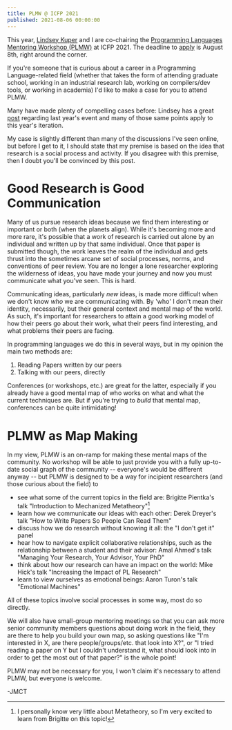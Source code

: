 ```yaml
---
title: PLMW @ ICFP 2021
published: 2021-08-06 00:00:00
---
```


This year, [Lindsey Kuper](https://users.soe.ucsc.edu/~lkuper/) and I are
co-chairing the [Programming Languages Mentoring Workshop
(PLMW)](https://www.sigplan.org/Conferences/PLMW/) at ICFP 2021. The deadline to
[apply](https://icfp21.sigplan.org/home/plmw-icfp-2021#Apply-Now) is August 8th,
right around the corner.

If you're someone that is curious about a career in a Programming
Language-related field (whether that takes the form of attending graduate
school, working in an industrial research lab, working on compilers/dev tools,
or working in academia) I'd like to make a case for you to attend PLMW. 

Many have made plenty of compelling cases before: Lindsey has a great
[post](http://composition.al/blog/2020/07/20/yet-another-post-telling-you-to-apply-to-plmw/)
regarding last year's event and many of those same points apply to this year's
iteration.

My case is slightly different than many of the discussions I've seen online, but
before I get to it, I should state that my premise is based on the idea that
research is a social process and activity. If you disagree with this premise,
then I doubt you'll be convinced by this post.

Good Research is Good Communication
=========

Many of us pursue research ideas because we find them interesting or important
or both (when the planets align). While it's becoming more and more rare, it's
possible that a work of research is carried out alone by an individual and
written up by that same individual. Once that paper is submitted though, the
work leaves the realm of the individual and gets thrust into the sometimes
arcane set of social processes, norms, and conventions of peer review.  You are
no longer a lone researcher exploring the wilderness of ideas, you have made
your journey and now you must communicate what you've seen. This is hard.

Communicating ideas, particularly _new_ ideas, is made more difficult when we
don't know _who_ we are communicating with. By 'who' I don't mean their
identity, necessarily, but their general context and mental map of the world.
As such, it's important for researchers to attain a good working model of
how their peers go about their work, what their peers find interesting, and
what problems their peers are facing.

In programming languages we do this in several ways, but in my opinion the main
two methods are:

1. Reading Papers written by our peers
2. Talking with our peers, directly

Conferences (or workshops, etc.) are great for the latter, especially if you
already have a good mental map of who works on what and what the current
techniques are. But if you're trying to _build_ that mental map, conferences can
be quite intimidating!

PLMW as Map Making
=====

In my view, PLMW is an on-ramp for making these mental maps of the community. No
workshop will be able to just provide you with a fully up-to-date social graph
of the community -- everyone's would be different anyway -- but PLMW is
designed to be a way for incipient researchers (and those curious about the
field) to

* see what some of the current topics in the field are: Brigitte Pientka's talk "Introduction to Mechanized Metatheory"[^1]
* learn how we communicate our ideas with each other: Derek Dreyer's talk "How to Write Papers So People Can Read Them"
* discuss how we do research without knowing it all: the "I don't get it" panel
* hear how to navigate explicit collaborative relationships, such as the relationship between a student and their advisor: Amal Ahmed's talk "Managing Your Research, Your Advisor, Your PhD"
* think about how our research can have an impact on the world: Mike Hick's talk "Increasing the Impact of PL Research"
* learn to view ourselves as emotional beings: Aaron Turon's talk "Emotional Machines"

All of these topics involve social processes in some way, most do so directly.


We will also have small-group mentoring meetings so that you can ask more senior
community members questions about doing work in the field, they are there to
help you build your own map, so asking questions like "I'm interested in X, are
there people/groups/etc. that look into X?", or "I tried reading a paper on Y
but I couldn't understand it, what should look into in order to get the most out
of that paper?" is the whole point!

PLMW may not be necessary for you, I won't claim it's necessary to attend PLMW,
but everyone is welcome.


[^1]: I personally know very little about Metatheory, so I'm very excited to
learn from Brigitte on this topic!



-JMCT

